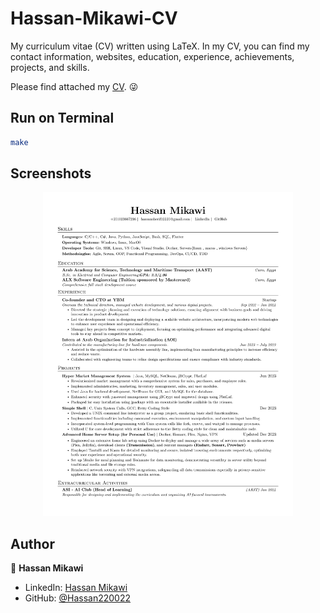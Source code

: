 # Hassan-Mikawi-CV

My curriculum vitae (CV) written using LaTeX. In my CV, you can find my contact information, websites, education, experience, achievements, projects, and skills.

Please find attached my [CV](https://drive.google.com/drive/folders/12na_gBqg9st2HnXpnHxOh7GeVchT1mGV?usp=sharing). 😜

## Run on Terminal

```sh
make
```

## Screenshots

<p align="center">
    <img alt="Screenshot" src="/CV/mikawi_CV.png" width="400">
</p>

## Author

👤 **Hassan Mikawi**

* LinkedIn: [Hassan Mikawi](https://www.linkedin.com/in/hassan-mikawi-1314b9238/)
* GitHub: [@Hassan220022](https://github.com/Hassan220022)
